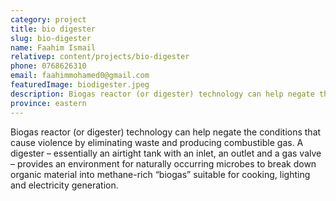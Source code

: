 ```yaml
---
category: project
title: bio digester
slug: bio-digester
name: Faahim Ismail
relativep: content/projects/bio-digester
phone: 0768626310
email: faahimmohamed0@gmail.com
featuredImage: biodigester.jpeg
description: Biogas reactor (or digester) technology can help negate the conditions that cause violence by eliminating waste and producing combustible gas.
province: eastern
---
```


Biogas reactor (or digester) technology can help negate the conditions that cause violence by eliminating waste and producing combustible gas. A digester – essentially an airtight tank with an inlet, an outlet and a gas valve – provides an environment for naturally occurring microbes to break down organic material into methane-rich “biogas” suitable for cooking, lighting and electricity generation.
